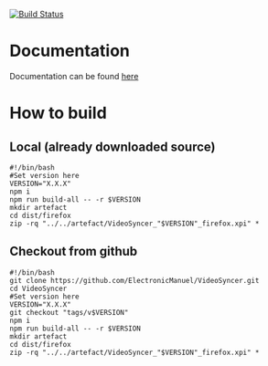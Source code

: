[![Build Status](https://travis-ci.org/ElectronicManuel/VideoSyncer.svg?branch=master)](https://travis-ci.org/ElectronicManuel/VideoSyncer)

# Documentation
Documentation can be found [here](https://doc.vsync.ch)

# How to build
## Local (already downloaded source)
```shell
#!/bin/bash
#Set version here
VERSION="X.X.X"
npm i
npm run build-all -- -r $VERSION
mkdir artefact
cd dist/firefox
zip -rq "../../artefact/VideoSyncer_"$VERSION"_firefox.xpi" *
```
## Checkout from github
```shell
#!/bin/bash
git clone https://github.com/ElectronicManuel/VideoSyncer.git
cd VideoSyncer
#Set version here
VERSION="X.X.X"
git checkout "tags/v$VERSION"
npm i
npm run build-all -- -r $VERSION
mkdir artefact
cd dist/firefox
zip -rq "../../artefact/VideoSyncer_"$VERSION"_firefox.xpi" *
```
